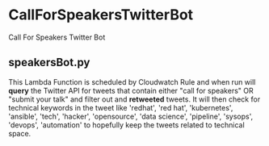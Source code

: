 # CallForSpeakersTwitterBot
Call For Speakers Twitter Bot

## speakersBot.py
This Lambda Function is scheduled by Cloudwatch Rule and when run will **query** the Twitter API for tweets that contain either "call for speakers" OR "submit your talk" and filter out and **retweeted** tweets.  It will then check for technical keywords in the tweet like 'redhat', 'red hat', 'kubernetes', 'ansible', 'tech', 'hacker', 'opensource', 'data science', 'pipeline', 'sysops', 'devops', 'automation' to hopefully keep the tweets related to technical space.